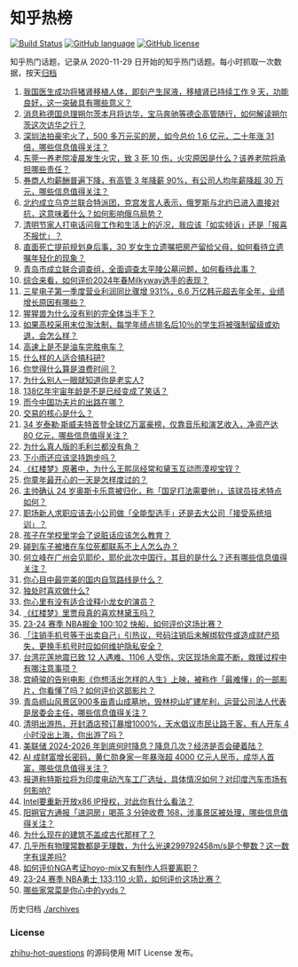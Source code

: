 # 知乎热榜
[![Build Status](https://github.com/ToWeLong/zhihu-hot-questions/workflows/CI/badge.svg)](https://github.com/ToWeLong/zhihu-hot-questions/actions)
[![GitHub language](https://img.shields.io/badge/language-golang-orange.svg)](https://golang.org/)
[![GitHub license](https://img.shields.io/github/license/ToWeLong/zhihu-hot-questions)](https://github.com/ToWeLong/zhihu-hot-questions/blob/main/LICENSE)

知乎热门话题，记录从 2020-11-29 日开始的知乎热门话题。每小时抓取一次数据，按天[归档](./archives)

<!-- BEGIN -->

1. [我国医生成功将猪肾移植人体，即刻产生尿液，移植肾已持续工作 9 天，功能良好，这一突破具有哪些意义？](https://www.zhihu.com/question/651719119)
1. [消息称德国总理朔尔茨本月将访华，宝马奔驰等德企高管随行，如何解读朔尔茨这次访华之行？](https://www.zhihu.com/question/651754159)
1. [深圳法拍豪宅火了，500 多万元买的房，如今总价 1.6 亿元，二十年涨 31 倍，哪些信息值得关注？](https://www.zhihu.com/question/651719166)
1. [东莞一养老院凌晨发生火灾，致 3 死 10 伤，火灾原因是什么？该养老院将承担哪些责任？](https://www.zhihu.com/question/651635381)
1. [券商人均薪酬普遍下降，有高管 3 年降薪 90%，有公司人均年薪降超 30 万元，哪些信息值得关注？](https://www.zhihu.com/question/651719138)
1. [北约成立乌克兰联合特派团，克宫发言人表示，俄罗斯与北约已进入直接对抗，这意味着什么？如何影响俄乌局势？](https://www.zhihu.com/question/651745417)
1. [清明节家人打电话问我工作和生活上的近况，我应该「如实倾诉」还是「报喜不报忧」？](https://www.zhihu.com/question/651208030)
1. [直面死亡提前规划身后事，30 岁女生立遗嘱把房产留给父母，如何看待立遗嘱年轻化的现象？](https://www.zhihu.com/question/651674284)
1. [青岛市成立联合调查组，全面调查太平陵公墓问题，如何看待此事？](https://www.zhihu.com/question/651746331)
1. [综合来看，如何评价2024年春Milkyway选手的表现？](https://www.zhihu.com/question/651726412)
1. [三星电子第一季度营业利润同比骤增 931%，6.6 万亿韩元超去年全年，业绩增长原因有哪些？](https://www.zhihu.com/question/651753860)
1. [猩猩兽为什么没有别的完全体当手下？](https://www.zhihu.com/question/650788734)
1. [如果高校采用末位淘汰制，每学年绩点排名后10％的学生将被强制留级或劝退，会怎么样？](https://www.zhihu.com/question/651128258)
1. [高速上是不是油车完胜电车？](https://www.zhihu.com/question/612068284)
1. [什么样的人适合搞科研?](https://www.zhihu.com/question/25009199)
1. [你觉得什么算是浪费时间？](https://www.zhihu.com/question/648282070)
1. [为什么别人一眼就知道你是老实人?](https://www.zhihu.com/question/644979426)
1. [138亿年宇宙年龄是不是已经变成了笑话？](https://www.zhihu.com/question/647299271)
1. [而今中国功夫片的出路在哪？](https://www.zhihu.com/question/454639524)
1. [交易的核心是什么？](https://www.zhihu.com/question/556318718)
1. [34 岁泰勒·斯威夫特首登全球亿万富豪榜，仅靠音乐和演艺收入，净资产达 80 亿元，哪些信息值得关注？](https://www.zhihu.com/question/651648178)
1. [为什么真人版的毛利兰都没有角？](https://www.zhihu.com/question/286452082)
1. [下小雨还应该坚持跑步吗？](https://www.zhihu.com/question/651756978)
1. [《红楼梦》原著中，为什么王熙凤经常和黛玉互动而漠视宝钗？](https://www.zhihu.com/question/499765041)
1. [你童年最开心的一天是怎样度过的？](https://www.zhihu.com/question/651769680)
1. [主帅确认 24 岁奥斯卡乐意被归化，称「国足打法需要他」，该球员技术特点如何？](https://www.zhihu.com/question/651612781)
1. [职场新人求职应该去小公司做「全能型选手」还是去大公司「接受系统培训」？](https://www.zhihu.com/question/651207505)
1. [孩子在学校里学会了说脏话应该怎么教育？](https://www.zhihu.com/question/651654253)
1. [碰到车子被堵在车位死都联系不上人怎么办？](https://www.zhihu.com/question/301689709)
1. [何立峰在广州会见耶伦，耶伦此次中国行，其目的是什么？还有哪些信息值得关注？](https://www.zhihu.com/question/651803409)
1. [你心目中最完美的国内自驾路线是什么？](https://www.zhihu.com/question/640078900)
1. [独处时喜欢做什么?](https://www.zhihu.com/question/644813051)
1. [你心里有没有适合诠释小龙女的演员？](https://www.zhihu.com/question/282224796)
1. [《红楼梦》里贾母真的喜欢林黛玉吗？](https://www.zhihu.com/question/29787546)
1. [23-24 赛季 NBA掘金 100:102 快船，如何评价这场比赛？](https://www.zhihu.com/question/651754193)
1. [「注销手机号等于出卖自己」引热议，号码注销后未解绑软件或造成财产损失，更换手机号时应如何维护隐私安全？](https://www.zhihu.com/question/651809525)
1. [台湾花莲地震已致 12 人遇难、1106 人受伤，灾区现场余震不断，救援过程中有哪注意事项？](https://www.zhihu.com/question/651774896)
1. [宫崎骏的告别电影《你想活出怎样的人生》上映，被称作「最难懂」的一部影片，你看懂了吗？如何评价这部影片？](https://www.zhihu.com/question/651803867)
1. [青岛崂山风景区900多亩青山成墓地，毁林挖山扩建牟利，运营公司法人代表是居委会主任，哪些信息值得关注？](https://www.zhihu.com/question/651719174)
1. [清明出游热，开封酒店预订暴增1000%，天水倡议市民让路于客，有人开车 4 小时没出上海，你出游了吗？](https://www.zhihu.com/question/651756478)
1. [美联储 2024-2026 年到底何时降息？降息几次？经济是否会硬着陆？](https://www.zhihu.com/question/649491848)
1. [AI 成财富增长密码，黄仁勋身家一年暴涨超 4000 亿元人民币，成华人首富，哪些信息值得关注？](https://www.zhihu.com/question/651719144)
1. [报道称特斯拉将为印度电动汽车工厂选址，具体情况如何？对印度汽车市场有何影响?](https://www.zhihu.com/question/651648214)
1. [Intel要重新开放x86 IP授权，对此你有什么看法？](https://www.zhihu.com/question/651569041)
1. [阳朔官方通报「进洞房」喝茶 3 分钟收费 168，涉事景区被处理，哪些信息值得关注？](https://www.zhihu.com/question/651648193)
1. [为什么现在的建筑不盖成古代那样了？](https://www.zhihu.com/question/291956307)
1. [几乎所有物理常数都是无理数，为什么光速299792458m/s是个整数？这一数字有误差吗?](https://www.zhihu.com/question/492900436)
1. [如何评价NGA考证hoyo-mix又有制作人将要离职？](https://www.zhihu.com/question/651672960)
1. [23-24 赛季 NBA勇士 133:110 火箭，如何评价这场比赛？](https://www.zhihu.com/question/651745239)
1. [哪些家常菜是你心中的yyds？](https://www.zhihu.com/question/651725533)

<!-- END -->

历史归档 [./archives](./archives)


### License
[zhihu-hot-questions](https://github.com/towelong/zhihu-hot-questions) 的源码使用 MIT License 发布。